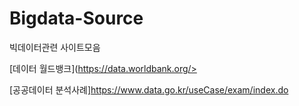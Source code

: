 # Bigdata-Source
빅데이터관련 사이트모음

[데이터 월드뱅크](https://data.worldbank.org/> <br /> 

[공공데이터 분석사례]<https://www.data.go.kr/useCase/exam/index.do><br/>
